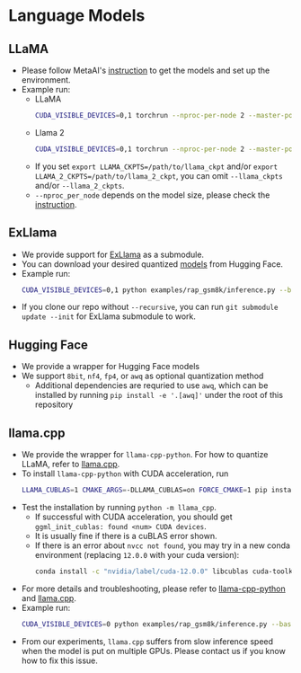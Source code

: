 # Language Models
## LLaMA
- Please follow MetaAI's [instruction](https://github.com/facebookresearch/llama) to get the models and set up the environment.
- Example run:
  - LLaMA
    ```bash
    CUDA_VISIBLE_DEVICES=0,1 torchrun --nproc-per-node 2 --master-port 6666 examples/rap_gsm8k/inference.py --base_lm llama --llama_ckpt /path/to/llama_ckpts --llama_size 13B
    ```
  - Llama 2
    ```bash
    CUDA_VISIBLE_DEVICES=0,1 torchrun --nproc-per-node 2 --master-port 6676 examples/rap_gsm8k/inference.py --base_lm llama-2 --llama_2_ckpts /path/to/llama-2-ckpts --llama_size 13B
    ```
  - If you set `export LLAMA_CKPTS=/path/to/llama_ckpt` and/or `export LLAMA_2_CKPTS=/path/to/llama_2_ckpt`, you can omit `--llama_ckpts` and/or `--llama_2_ckpts`.
  - `--nproc_per_node` depends on the model size, please check the [instruction](https://github.com/facebookresearch/llama).

## ExLlama
- We provide support for [ExLlama](https://github.com/turboderp/exllama) as a submodule.
- You can download your desired quantized [models](https://github.com/turboderp/exllama/blob/master/doc/model_compatibility.md) from Hugging Face.
- Example run:
  ```bash
  CUDA_VISIBLE_DEVICES=0,1 python examples/rap_gsm8k/inference.py --base_lm exllama --exllama_model_dir /path/to/Llama-2-70B-GPTQ --exllama_lora_dir None --exllama_mem_map '[16,22]'
  ```
- If you clone our repo without `--recursive`, you can run `git submodule update --init` for ExLlama submodule to work.

## Hugging Face
- We provide a wrapper for Hugging Face models
- We support `8bit`, `nf4`, `fp4`, or `awq` as optional quantization method
  - Additional dependencies are requried to use `awq`, which can be installed by running `pip install -e '.[awq]'` under the root of this repository

## llama.cpp
- We provide the wrapper for `llama-cpp-python`.
For how to quantize LLaMA, refer to [llama.cpp](https://github.com/ggerganov/llama.cpp).
- To install `llama-cpp-python` with CUDA acceleration, run
    ```bash
    LLAMA_CUBLAS=1 CMAKE_ARGS=-DLLAMA_CUBLAS=on FORCE_CMAKE=1 pip install llama-cpp-python --no-cache-dir --force-reinstall --verbose
    ```
- Test the installation by running `python -m llama_cpp`.
  - If successful with CUDA acceleration, you should get `ggml_init_cublas: found <num> CUDA devices`.
  - It is usually fine if there is a cuBLAS error shown.
  - If there is an error about `nvcc not found`, you may try in a new conda environment (replacing `12.0.0` with your cuda version):
    ```bash
    conda install -c "nvidia/label/cuda-12.0.0" libcublas cuda-toolkit
    ```
- For more details and troubleshooting, please refer to [llama-cpp-python](https://github.com/abetlen/llama-cpp-python) and [llama.cpp](https://github.com/ggerganov/llama.cpp).
- Example run:
  ```bash
  CUDA_VISIBLE_DEVICES=0 python examples/rap_gsm8k/inference.py --base_lm llama.cpp --llama_cpp_path /data/yi/llama.cpp/models/13B/ggml-model-q8_0.bin
  ```
- From our experiments, `llama.cpp` suffers from slow inference speed when the model is put on multiple GPUs. Please contact us if you know how to fix this issue.
